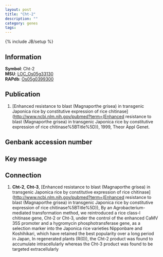 ```yaml
---
layout: post
title: "Cht-2"
description: ""
category: genes
tags: 
---
```

{% include JB/setup %}

## Information
__Symbol__: Cht-2  
__MSU__: [LOC_Os05g33130](http://rice.plantbiology.msu.edu/cgi-bin/ORF_infopage.cgi?orf=LOC_Os05g33130)  
__RAPdb__: [Os05g0399300](http://rapdb.dna.affrc.go.jp/viewer/gbrowse_details/irgsp1?name=Os05g0399300)  

## Publication
1. [Enhanced resistance to blast (Magnaporthe grisea) in transgenic Japonica rice by constitutive expression of rice chitinase](http://www.ncbi.nlm.nih.gov/pubmed?term=(Enhanced resistance to blast (Magnaporthe grisea) in transgenic Japonica rice by constitutive expression of rice chitinase%5BTitle%5D)), 1999, Theor Appl Genet.

## Genbank accession number

## Key message

## Connection
1. __Cht-2__, __Cht-3__, [Enhanced resistance to blast (Magnaporthe grisea) in transgenic Japonica rice by constitutive expression of rice chitinase](http://www.ncbi.nlm.nih.gov/pubmed?term=(Enhanced resistance to blast (Magnaporthe grisea) in transgenic Japonica rice by constitutive expression of rice chitinase%5BTitle%5D)),  By an Agrobacterium-mediated transformation method, we reintroduced a rice class-I chitinase gene, Cht-2 or Cht-3, under the control of the enhanced CaMV 35S promoter and a hygromycin phosphotransferase gene, as a selection marker into the Japonica rice varieties Nipponbare and Koshihikari, which have retained the best popularity over a long period in Japan, In regenerated plants (R(0)), the Cht-2 product was found to accumulate intracellularly whereas the Cht-3 product was found to be targeted extracellularly


